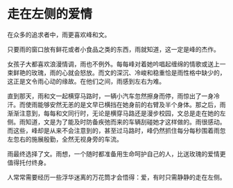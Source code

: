 # 走在左侧的爱情

在众多的追求者中，雨更喜欢峰和文。 

只要雨的窗口放有鲜花或者小食品之类的东西，雨就知道，这一定是峰的杰作。 

女孩子大都喜欢浪漫情调，雨也不例外。每每峰对着她吟唱起缠绵的情歌或送上一束鲜艳的玫瑰，雨的心就会怒放。而文的深沉、冷峻和稳重恰是雨性格中缺少的，这正是文令雨心动的缘故。在他们之间，雨感到左右为难。 

直到那天，雨和文一起横穿马路时，一辆小汽车忽然擦身而停，雨惊出了一身冷汗。而使雨能够安然无恙的是文早已横挡在她身前的右臂及半个身体。那之后，雨渐渐注意到，每每和文同行时，无论是横穿马路还是漫步校园，文总是走在她的左侧。雨知道，文是为了能及时防备疾弛而来的车辆刮碰她才这样做的。雨很感动。而这些，峰却是从来不会注意到的，甚至过马路时，峰仍然抓住每分每秒围着雨忽左忽右的施展殷勤，全然无视身旁的车流。 

雨最终选择了文。雨想，一个随时都准备用生命呵护自己的人，比送玫瑰的爱情更值得托付终身。 

人常常需要经历一些浮华迷离的万花筒才会悟得：爱，有时只需静静的走在左侧。
 